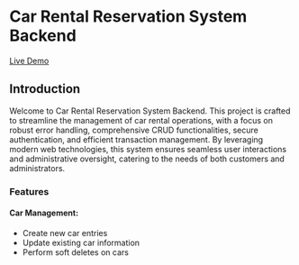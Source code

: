 # Car Rental Reservation System Backend

[Live Demo](https://dnndk/)

## Introduction
Welcome to Car Rental Reservation System Backend. This project is crafted to streamline the management of car rental operations, with a focus on robust error handling, comprehensive CRUD functionalities, secure authentication, and efficient transaction management. By leveraging modern web technologies, this system ensures seamless user interactions and administrative oversight, catering to the needs of both customers and administrators.

### Features
#### Car Management:
- Create new car entries
- Update existing car information
- Perform soft deletes on cars

